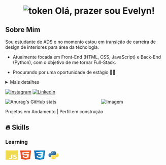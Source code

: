 <!--título-->
<div id="user-content-toc">
  <ul align="center">
 
   <h1><img alight="left" display="inline-block" width="70px"src="https://github.com/user-attachments/assets/a24b196e-eca0-411c-8105-f9732f39c1a0" alt="token"> Olá, prazer sou Evelyn!</h1>

</div>

<!-- Presentation -->
<h2>Sobre Mim</h2>
<p>
  Sou estudante de ADS e no momento estou em transição de carreira de design de interiores para área da técnologia. 
 
  - Atualmente focada em Front-End (HTML, CSS, JavaScript) e Back-End (Python), com o objetivo de me tornar Full-Stack.

  - Procurando por uma oportunidade de estágio 👨‍💻
</p>

<!-- Dropdown -->
<details>
  <summary> Mais detalhes </summary>

  - Sou designer de interiores experiente com mais de 12 anos de carreira. Depois de adquirir expêriencia profissional e abrir meu próprio escritório de design de interiores, trabalhei com e geri equipes, participei diretamente da criação e execução de projetos comerciais e residências, além de estar em contato constante com cliente e fornecedores. Acredito que minha experiencia anterior tenha construído meu caráter e pretendo carregar os bons resultados para minha nova trajetória.
    
  - Nas minhas horas livres gosto de pintar, desenhar, ler mangás, HQ, assistir filmes e séries de fantasia e jogar videogames. </details>

<!-- Links -->
[![Instagram](https://img.shields.io/badge/Instagram-E4405F?style=for-the-badge&logo=instagram&logoColor=white)](https://www.instagram.com/eveimamura/)
[![LinkedIn](https://img.shields.io/badge/LinkedIn-0077B5?style=for-the-badge&logo=linkedin&logoColor=white)](https://www.linkedin.com/in/evelyn-imamura-232061191/)

<!-- cape image -->
<p align="center">

 ![Anurag's GitHub stats](https://github-readme-stats.vercel.app/api?username=eveimamura&theme=dark&show_icons=true)
  <img align="right" float="flex" display="inline-block"  width="40%" src="https://github.com/user-attachments/assets/88b05a53-83d9-4681-b1c5-5ca304ec52a2" alt="Imagem">
</p>

<!-- Portfolio -->
<div>
 <a href"#" display:"inline-block"> Projetos em Andamento | Perfil em construção</a>
  

<!--- [Exploratory Data Analysis](https://github.com/VariableBee/EDA_Loggi)
- [Interactive Data Visualization](https://github.com/VariableBee/COVID_19_DASHBOARD)
- [Data Querying and Analysis](https://github.com/VariableBee/AWS_Athena_Queries)
- [Client Registry System](https://github.com/VariableBee/Cartorio) -->

## 🔥 Skills
<!-- Skills: Programming Languages -->
  <div style="flex-basis: 48%;">
    <h3>Learning</h3>
    <img align="center" alt="Js" height="30" width="40" src="https://raw.githubusercontent.com/devicons/devicon/master/icons/javascript/javascript-plain.svg">
    <img align="center" alt="HTML" height="30" width="40" src="https://raw.githubusercontent.com/devicons/devicon/master/icons/html5/html5-original.svg">
    <img align="center" alt="CSS" height="30" width="40" src="https://raw.githubusercontent.com/devicons/devicon/master/icons/css3/css3-original.svg">
    <img align="center" alt="Python" height="30" width="40" src="https://raw.githubusercontent.com/devicons/devicon/master/icons/python/python-original.svg">
  </div>
  

